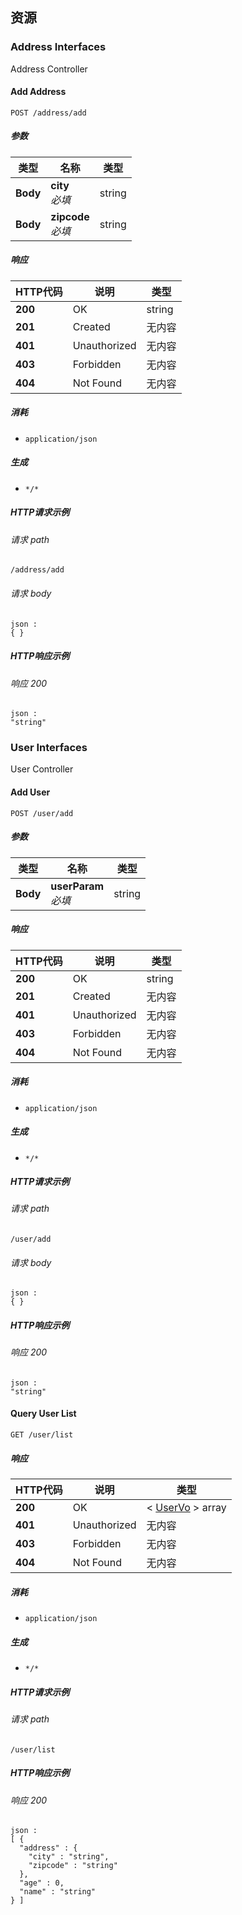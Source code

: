 
<a name="paths"></a>
## 资源

<a name="address-interfaces_resource"></a>
### Address Interfaces
Address Controller


<a name="addusingpost"></a>
#### Add Address
```
POST /address/add
```


##### 参数

|类型|名称|类型|
|---|---|---|
|**Body**|**city**  <br>*必填*|string|
|**Body**|**zipcode**  <br>*必填*|string|


##### 响应

|HTTP代码|说明|类型|
|---|---|---|
|**200**|OK|string|
|**201**|Created|无内容|
|**401**|Unauthorized|无内容|
|**403**|Forbidden|无内容|
|**404**|Not Found|无内容|


##### 消耗

* `application/json`


##### 生成

* `*/*`


##### HTTP请求示例

###### 请求 path
```
/address/add
```


###### 请求 body
```
json :
{ }
```


##### HTTP响应示例

###### 响应 200
```
json :
"string"
```


<a name="user-interfaces_resource"></a>
### User Interfaces
User Controller


<a name="addusingpost_1"></a>
#### Add User
```
POST /user/add
```


##### 参数

|类型|名称|类型|
|---|---|---|
|**Body**|**userParam**  <br>*必填*|string|


##### 响应

|HTTP代码|说明|类型|
|---|---|---|
|**200**|OK|string|
|**201**|Created|无内容|
|**401**|Unauthorized|无内容|
|**403**|Forbidden|无内容|
|**404**|Not Found|无内容|


##### 消耗

* `application/json`


##### 生成

* `*/*`


##### HTTP请求示例

###### 请求 path
```
/user/add
```


###### 请求 body
```
json :
{ }
```


##### HTTP响应示例

###### 响应 200
```
json :
"string"
```


<a name="listusingget"></a>
#### Query User List
```
GET /user/list
```


##### 响应

|HTTP代码|说明|类型|
|---|---|---|
|**200**|OK|< [UserVo](#uservo) > array|
|**401**|Unauthorized|无内容|
|**403**|Forbidden|无内容|
|**404**|Not Found|无内容|


##### 消耗

* `application/json`


##### 生成

* `*/*`


##### HTTP请求示例

###### 请求 path
```
/user/list
```


##### HTTP响应示例

###### 响应 200
```
json :
[ {
  "address" : {
    "city" : "string",
    "zipcode" : "string"
  },
  "age" : 0,
  "name" : "string"
} ]
```



